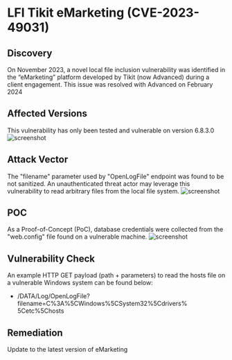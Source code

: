 # LFI Tikit eMarketing (CVE-2023-49031)
## Discovery
On November 2023, a novel local file inclusion vulnerability was identified in the “eMarketing” platform developed by Tikit (now Advanced) during a client engagement.
This issue was resolved with Advanced on February 2024

## Affected Versions 
This vulnerability has only been tested and vulnerable on version 6.8.3.0
![screenshot](/version.png)

## Attack Vector
The "filename" parameter used by "OpenLogFile" endpoint was found to be not sanitized. An unauthenticated threat actor may 
leverage this vulnerability to read arbitrary files from the local file system. 
![screenshot](/Attack_vector.png)
## POC
As a Proof-of-Concept (PoC), database credentials were collected from the "web.config" file found on a 
vulnerable machine. 
![screenshot](/POC.png)
## Vulnerability Check
An example HTTP GET payload (path + parameters) to read the hosts file on a vulnerable 
Windows system can be found below: 
* /DATA/Log/OpenLogFile?filename=C%3A%5CWindows%5CSystem32%5Cdrivers%
5Cetc%5Chosts
## Remediation
Update to the latest version of eMarketing 

